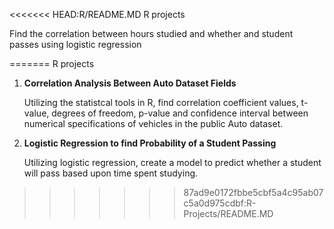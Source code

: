 <<<<<<< HEAD:R/README.MD
R projects

Find the correlation between hours studied and whether and student passes using logistic regression


=======
R projects

1) **Correlation Analysis Between Auto Dataset Fields**

    Utilizing the statistcal tools in R, find correlation coefficient values, t-value, degrees of freedom, p-value 
    and confidence interval between numerical specifications of vehicles in the public Auto dataset.

2) **Logistic Regression to find Probability of a Student Passing**

      Utilizing logistic regression, create a model to predict whether a student will pass based upon time spent studying.


>>>>>>> 87ad9e0172fbbe5cbf5a4c95ab07c5a0d975cdbf:R-Projects/README.MD
